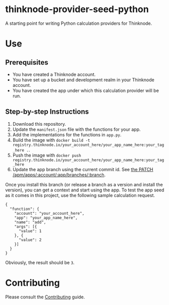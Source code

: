 # thinknode-provider-seed-python

A starting point for writing Python calculation providers for Thinknode.

# Use

## Prerequisites

- You have created a Thinknode account.
- You have set up a bucket and development realm in your Thinknode account.
- You have created the app under which this calculation provider will be run.

## Step-by-step Instructions

1. Download this repository.
2. Update the `manifest.json` file with the functions for your app.
3. Add the implementations for the functions in `app.py`.
4. Build the image with `docker build -t registry.thinknode.io/your_account_here/your_app_name_here:your_tag_here .`.
5. Push the image with `docker push registry.thinknode.io/your_account_here/your_app_name_here:your_tag_here`
6. Update the app branch using the current commit id. See [the PATCH /apm/apps/:account/:app/branches/:branch](https://developers.thinknode.com/api/v1.0/services/apm/apps).

Once you install this branch (or release a branch as a version and install the version), you can get a context and start using the app. To test the app seed as it comes in this project, use the following sample calculation request.

```
{
  "function": {
    "account": "your_account_here",
    "app": "your_app_name_here",
    "name": "add",
    "args": [{
      "value": 1
    }, {
      "value": 2
    }]
  }
}
```

Obviously, the result should be `3`.

# Contributing

Please consult the [Contributing](CONTRIBUTING.md) guide.